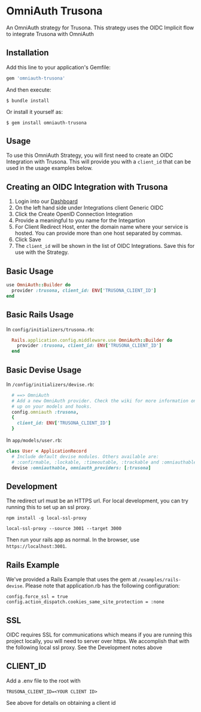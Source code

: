 # OmniAuth Trusona

An OmniAuth strategy for Trusona. This strategy uses the OIDC Implicit flow to integrate Trusona with OmniAuth

## Installation

Add this line to your application's Gemfile:

```ruby
gem 'omniauth-trusona'
```

And then execute:

    $ bundle install

Or install it yourself as:

    $ gem install omniauth-trusona


## Usage

To use this OmniAuth Strategy, you will first need to create an OIDC Integration with Trusona. This will provide you with a `client_id` that can be used in the usage examples below.

## Creating an OIDC Integration with Trusona

1. Login into our [Dashboard](https://dashboard.trusona.com)
1. On the left hand side under Integrations client Generic OIDC
1. Click the Create OpenID Connection Integration
1. Provide a meaningful to you name for the Integartion
1. For Client Redirect Host, enter the domain name where your service is hosted. You can provide more than one host separated by commas.
1. Click Save
1. The `client_id` will be shown in the list of OIDC Integrations. Save this for use with the Strategy.

## Basic Usage

```ruby
use OmniAuth::Builder do
  provider :trusona, client_id: ENV['TRUSONA_CLIENT_ID']
end
```

## Basic Rails Usage
In `config/initializers/trusona.rb`:
```ruby
  Rails.application.config.middleware.use OmniAuth::Builder do
    provider :trusona, client_id: ENV['TRUSONA_CLIENT_ID']
  end
```

## Basic Devise Usage
In `/config/initializers/devise.rb`:
```ruby
  # ==> OmniAuth
  # Add a new OmniAuth provider. Check the wiki for more information on setting
  # up on your models and hooks.
  config.omniauth :trusona,
  {
    client_id: ENV['TRUSONA_CLIENT_ID']
  }
```

In `app/models/user.rb`:
```ruby
class User < ApplicationRecord
  # Include default devise modules. Others available are:
  # :confirmable, :lockable, :timeoutable, :trackable and :omniauthable
  devise :omniauthable, omniauth_providers: [:trusona]
```

## Development
The redirect url must be an HTTPS url.  For local development, you can try running this to set up an ssl proxy.

```
npm install -g local-ssl-proxy

local-ssl-proxy --source 3001 --target 3000
```

Then run your rails app as normal.  In the browser, use `https://localhost:3001`.

## Rails Example
We've provided a Rails Example that uses the gem at `/examples/rails-devise`.  Please note that application.rb has the following configuration:

```
config.force_ssl = true
config.action_dispatch.cookies_same_site_protection = :none
```

## SSL

OIDC requires SSL for communications which means if you are running this project locally, you will need to server over https.  We accomplish that with the following local ssl proxy.  See the Development notes above


## CLIENT_ID

Add a .env file to the root with 

`TRUSONA_CLIENT_ID=<YOUR CLIENT ID>`

See above for details on obtaining a client id

